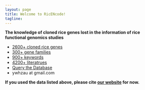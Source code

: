```yaml
---
layout: page
title: Welcome to RicENcode!
tagline: 
---
```


__The knowledge of cloned rice genes lost in the information of rice functional genomics studies__


* [2600+ cloned rice genes](http://ricencode.github.io/geneInfo.table.txt)  
* [300+ gene families](http://ricencode.github.io/famInfo.table.txt)  
* [900+ keywords](http://ricencode.github.io/geneKeyword.table.txt)  
* [4200+ literatrues](http://ricencode.github.io/reference.table.txt)  
* [Query the Database](http://ricencode.ncpgr.cn)  
* ywhzau at gmail.com  


__If you used the data listed above, please cite [our website](http://ricencode.github.io) for now.__
